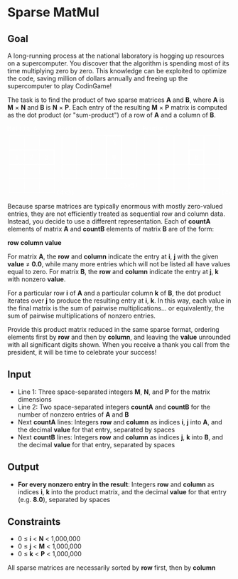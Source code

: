 # Sparse MatMul

## Goal

A long-running process at the national laboratory is hogging up resources on a
supercomputer. You discover that the algorithm is spending most of its time
multiplying zero by zero. This knowledge can be exploited to optimize the code,
saving million of dollars annually and freeing up the supercomputer to play
CodinGame!

The task is to find the product of two sparse matrices **A** and **B**, where
**A** is **M** × **N** and **B** is **N** × **P**. Each entry of the resulting
**M** × **P** matrix is computed as the dot product (or "sum-product") of a row
of **A** and a column of **B**.

<pre style="color:#FFFFFF">
Matrix A      Matrix B              Product
┌───┬───┬───┐ ┌───┬───┬───┲━━━┱───┐ ┌───┬───┬───┬───┬───┐
│   │   │   │ │   │   │   ┃ 5 ┃   │ │   │   │   │   │   │
┢━━━┿━━━┿━━━┪ ├───┼───┼───╂───╂───┤ ├───┼───┼───╆━━━╅───┤
┃ 1 │ 2 │ 3 ┃ │   │   │   ┃ 0 ┃   │ │   │   │   ┃ 8 ┃   │
┡━━━┿━━━┿━━━┩ ├───┼───┼───╂───╂───┤ ├───┼───┼───╄━━━╃───┤
│   │   │   │ │   │   │   ┃ 1 ┃   │ │   │   │   │   │   │
├───┼───┼───┤ └───┴───┴───┺━━━┹───┘ ├───┼───┼───┼───┼───┤
│   │   │   │                 (3×5) │   │   │   │   │   │
└───┴───┴───┘(4×3)                  └───┴───┴───┴───┴───┘(4×5)
</pre>

Because sparse matrices are typically enormous with mostly zero-valued entries,
they are not efficiently treated as sequential row and column data. Instead, you
decide to use a different representation. Each of **countA** elements of matrix
**A** and **countB** elements of matrix **B** are of the form:

**row** **column** **value**

For matrix **A**, the **row** and **column** indicate the entry at **i**, **j**
with the given **value** &ne; **0.0**, while many more entries which will not be
listed all have values equal to zero. For matrix **B**, the **row** and
**column** indicate the entry at **j**, **k** with nonzero **value**.

For a particular row **i** of **A** and a particular column **k** of **B**, the
dot product iterates over **j** to produce the resulting entry at **i**, **k**.
In this way, each value in the final matrix is the sum of pairwise
multiplications… or equivalently, the sum of pairwise multiplications of nonzero
entries.

Provide this product matrix reduced in the same sparse format, ordering elements
first by **row** and then by **column**, and leaving the **value** unrounded
with all significant digits shown. When you receive a thank you call from the
president, it will be time to celebrate your success!

## Input

-   Line 1: Three space-separated integers **M**, **N**, and **P** for the
    matrix dimensions
-   Line 2: Two space-separated integers **countA** and **countB** for the
    number of nonzero entries of **A** and **B**
-   Next **countA** lines: Integers **row** and **column** as indices **i**,
    **j** into **A**, and the decimal **value** for that entry, separated by
    spaces
-   Next **countB** lines: Integers **row** and **column** as indices **j**,
    **k** into **B**, and the decimal **value** for that entry, separated by
    spaces

## Output

-   **For every nonzero entry in the result**: Integers **row** and **column**
    as indices **i**, **k** into the product matrix, and the decimal **value**
    for that entry (e.g. **8.0**), separated by spaces

## Constraints

-   0 &leq; **i** &lt; **N** &lt; 1,000,000
-   0 &leq; **j** &lt; **M** &lt; 1,000,000
-   0 &leq; **k** &lt; **P** &lt; 1,000,000

All sparse matrices are necessarily sorted by **row** first, then by **column**
